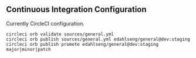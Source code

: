 Continuous Integration Configuration
------------------------------------

Currently CircleCI configuration.

```shell
circleci orb validate sources/general.yml
circleci orb publish sources/general.yml edahlseng/general@dev:staging
circleci orb publish promote edahlseng/general@dev:staging major|minor|patch
```
